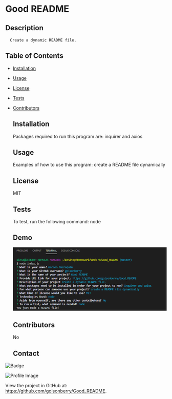 # Good README

## Description

      Create a dynamic README file.

## Table of Contents

- [Installation](#installation)
- [Usage](#usage)
- [License](#license)
- [Tests](#tests)
- [Contributors](#contributors)

  ## Installation

  Packages required to run this program are:
  inquirer and axios

  ## Usage

  Examples of how to use this program:
  create a README file dynamically

  ## License

  MIT

  ## Tests

  To test, run the following command:
  node

  ## Demo

  ![Screenshot](/images/screenshot.png)

  ## Contributors

  No

  ## Contact

![Badge](https://img.shields.io/badge/Github-goisonberry-4cbbb9)

![Profile Image](https://github.com/goisonberry.png?size=60)

View the project in GitHub at: https://github.com/goisonberry/Good_README.
